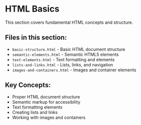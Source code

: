 # HTML Basics

This section covers fundamental HTML concepts and structure.

## Files in this section:
- `basic-structure.html` - Basic HTML document structure
- `semantic-elements.html` - Semantic HTML5 elements
- `text-elements.html` - Text formatting and elements
- `lists-and-links.html` - Lists, links, and navigation
- `images-and-containers.html` - Images and container elements

## Key Concepts:
- Proper HTML document structure
- Semantic markup for accessibility
- Text formatting elements
- Creating lists and links
- Working with images and containers